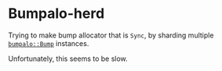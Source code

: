 # Bumpalo-herd

Trying to make bump allocator that is `Sync`, by sharding multiple
[`bumpalo::Bump`](https://docs.rs/bumpalo/*/struct.Bump.html) instances.

Unfortunately, this seems to be slow.

